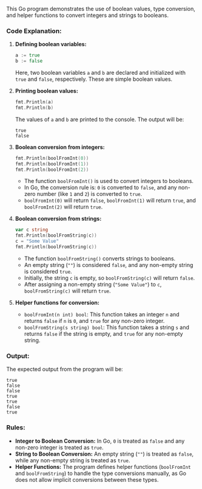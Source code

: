 This Go program demonstrates the use of boolean values, type conversion, and helper functions to convert integers and strings to booleans.

### Code Explanation:

1. **Defining boolean variables:**
   ```go
   a := true
   b := false
   ```
   Here, two boolean variables `a` and `b` are declared and initialized with `true` and `false`, respectively. These are simple boolean values.

2. **Printing boolean values:**
   ```go
   fmt.Println(a)
   fmt.Println(b)
   ```
   The values of `a` and `b` are printed to the console. The output will be:
   ```
   true
   false
   ```

3. **Boolean conversion from integers:**
   ```go
   fmt.Println(boolFromInt(0))
   fmt.Println(boolFromInt(1))
   fmt.Println(boolFromInt(2))
   ```
   - The function `boolFromInt()` is used to convert integers to booleans.
   - In Go, the conversion rule is: `0` is converted to `false`, and any non-zero number (like `1` and `2`) is converted to `true`.
   - `boolFromInt(0)` will return `false`, `boolFromInt(1)` will return `true`, and `boolFromInt(2)` will return `true`.

4. **Boolean conversion from strings:**
   ```go
   var c string
   fmt.Println(boolFromString(c))
   c = "Some Value"
   fmt.Println(boolFromString(c))
   ```
   - The function `boolFromString()` converts strings to booleans.
   - An empty string (`""`) is considered `false`, and any non-empty string is considered `true`.
   - Initially, the string `c` is empty, so `boolFromString(c)` will return `false`.
   - After assigning a non-empty string (`"Some Value"`) to `c`, `boolFromString(c)` will return `true`.

5. **Helper functions for conversion:**
   - `boolFromInt(n int) bool`: This function takes an integer `n` and returns `false` if `n` is `0`, and `true` for any non-zero integer.
   - `boolFromString(s string) bool`: This function takes a string `s` and returns `false` if the string is empty, and `true` for any non-empty string.

### Output:
The expected output from the program will be:
```
true
false
false
true
true
false
true
```

### Rules:
- **Integer to Boolean Conversion:** In Go, `0` is treated as `false` and any non-zero integer is treated as `true`.
- **String to Boolean Conversion:** An empty string (`""`) is treated as `false`, while any non-empty string is treated as `true`.
- **Helper Functions:** The program defines helper functions (`boolFromInt` and `boolFromString`) to handle the type conversions manually, as Go does not allow implicit conversions between these types.